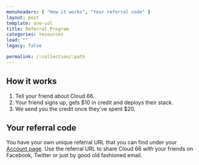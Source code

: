 ```yaml
---
menuheaders: [ "How it works", "Your referral code" ]
layout: post
template: one-col
title: Referral Program
categories: resources
lead: ""
legacy: false

permalink: /:collection/:path
---
```




## How it works
1. Tell your friend about Cloud 66.
2. Your friend signs up, gets $10 in credit and deploys their stack.
3. We send you the credit once they've spent $20.

## Your referral code
You have your own unique referral URL that you can find under your [Account page](https://app.cloud66.com/accounts/refer). Use the referral URL to share Cloud 66 with your friends on Facebook, Twitter or just by good old fashioned email.

